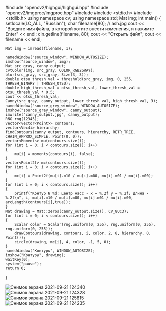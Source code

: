 
#include "opencv2/highgui/highgui.hpp"
#include "opencv2/imgproc/imgproc.hpp"
#include <iostream>
#include <stdio.h>
#include <stdlib.h>
using namespace cv;
using namespace std;
Mat img;
int main()
{
	setlocale(LC_ALL, "Russian");
	char filename[80]; // ash.jpg
	cout << "Введите имя файла, в которой хотите внести изменения, и нажимте Enter" << endl;
	cin.getline(filename, 80);
	cout << "Открыть файл";
	cout << filename << endl;
	
	Mat img = imread(filename, 1);
	
	namedWindow("source_window", WINDOW_AUTOSIZE);
	imshow("source_window", img);
	Mat src_gray, canny_output;
	cvtColor(img, src_gray, COLOR_RGB2GRAY);
	blur(src_gray, src_gray, Size(3, 3));
	double otsu_thresh_val = threshold(src_gray, img, 0, 255, THRESH_BINARY | THRESH_OTSU);
	double high_thresh_val = otsu_thresh_val, lower_thresh_val = otsu_thresh_val * 0.5;
	cout << otsu_thresh_val;
	Canny(src_gray, canny_output, lower_thresh_val, high_thresh_val, 3);
	namedWindow("source_grey_window", WINDOW_AUTOSIZE);
	imshow("source_grey_window", canny_output);
	imwrite("canny_output.jpg", canny_output);
	RNG rng(12345);
	vector<vector<Point>> contours;
	vector<Vec4i> hierarchy;
	findContours(canny_output, contours, hierarchy, RETR_TREE, CHAIN_APPROX_SIMPLE, Point(0, 0));
	vector<Moments> mu(contours.size());
	for (int i = 0; i < contours.size(); i++)
	{
		mu[i] = moments(contours[i], false);
	}
	vector<Point2f> mc(contours.size());
	for (int i = 0; i < contours.size(); i++)
	{
		mc[i] = Point2f(mu[i].m10 / mu[i].m00, mu[i].m01 / mu[i].m00);
	}
	for (int i = 0; i < contours.size(); i++)
	{
		printf("Контур № %d: центр масс - x = %.2f y = %.2f; длина - %.2f\n", i, mu[i].m10 / mu[i].m00, mu[i].m01 / mu[i].m00, arcLength(contours[i],true));
	}
	Mat drawing = Mat::zeros(canny_output.size(), CV_8UC3); 
	for (int i = 0; i < contours.size(); i++)
	{
		Scalar color = Scalar(rng.uniform(0, 255), rng.uniform(0, 255), rng.uniform(0, 255));
		drawContours(drawing, contours, i, color, 2, 8, hierarchy, 0, Point());
		circle(drawing, mc[i], 4, color, -1, 5, 0);
	}
	namedWindow("Контуры", WINDOW_AUTOSIZE);
	imshow("Контуры", drawing);
	waitKey(0);
	system("pause");
	return 0;

}
					    
![Снимок экрана 2021-09-21 124340](https://user-images.githubusercontent.com/67784048/134153469-b91063eb-366b-4b97-9368-9d76b3a816da.png)                         
![Снимок экрана 2021-09-21 124328](https://user-images.githubusercontent.com/67784048/134153551-46720206-e4b8-495f-a575-f9983cba3a37.png)
![Снимок экрана 2021-09-21 125815](https://user-images.githubusercontent.com/67784048/134153727-7d84bca7-441f-42e1-9081-6738f92745bc.png)
![Снимок экрана 2021-09-21 124235](https://user-images.githubusercontent.com/67784048/134153757-bd73d18b-4f32-4883-b624-62ca875fbba0.png)
                                   
                    
 
